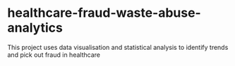 # healthcare-fraud-waste-abuse-analytics
This project uses data visualisation and statistical analysis to identify trends and pick out fraud in healthcare 
